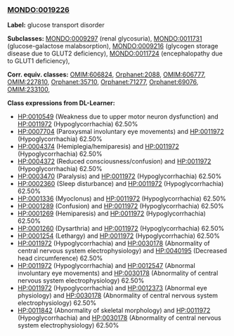 
### [MONDO:0019226](http://purl.obolibrary.org/obo/MONDO_0019226)
**Label:** glucose transport disorder

**Subclasses:** [MONDO:0009297](http://purl.obolibrary.org/obo/MONDO_0009297) (renal glycosuria), [MONDO:0011731](http://purl.obolibrary.org/obo/MONDO_0011731) (glucose-galactose malabsorption), [MONDO:0009216](http://purl.obolibrary.org/obo/MONDO_0009216) (glycogen storage disease due to GLUT2 deficiency), [MONDO:0011724](http://purl.obolibrary.org/obo/MONDO_0011724) (encephalopathy due to GLUT1 deficiency), 

**Corr. equiv. classes:** [OMIM:606824](http://purl.obolibrary.org/obo/OMIM_606824), [Orphanet:2088](http://www.orpha.net/ORDO/Orphanet_2088), [OMIM:606777](http://purl.obolibrary.org/obo/OMIM_606777), [OMIM:227810](http://purl.obolibrary.org/obo/OMIM_227810), [Orphanet:35710](http://www.orpha.net/ORDO/Orphanet_35710), [Orphanet:71277](http://www.orpha.net/ORDO/Orphanet_71277), [Orphanet:69076](http://www.orpha.net/ORDO/Orphanet_69076), [OMIM:233100](http://purl.obolibrary.org/obo/OMIM_233100), 

**Class expressions from DL-Learner:**

- [HP:0010549](http://purl.obolibrary.org/obo/HP_0010549) (Weakness due to upper motor neuron dysfunction) and [HP:0011972](http://purl.obolibrary.org/obo/HP_0011972) (Hypoglycorrhachia) 62.50%
- [HP:0007704](http://purl.obolibrary.org/obo/HP_0007704) (Paroxysmal involuntary eye movements) and [HP:0011972](http://purl.obolibrary.org/obo/HP_0011972) (Hypoglycorrhachia) 62.50%
- [HP:0004374](http://purl.obolibrary.org/obo/HP_0004374) (Hemiplegia/hemiparesis) and [HP:0011972](http://purl.obolibrary.org/obo/HP_0011972) (Hypoglycorrhachia) 62.50%
- [HP:0004372](http://purl.obolibrary.org/obo/HP_0004372) (Reduced consciousness/confusion) and [HP:0011972](http://purl.obolibrary.org/obo/HP_0011972) (Hypoglycorrhachia) 62.50%
- [HP:0003470](http://purl.obolibrary.org/obo/HP_0003470) (Paralysis) and [HP:0011972](http://purl.obolibrary.org/obo/HP_0011972) (Hypoglycorrhachia) 62.50%
- [HP:0002360](http://purl.obolibrary.org/obo/HP_0002360) (Sleep disturbance) and [HP:0011972](http://purl.obolibrary.org/obo/HP_0011972) (Hypoglycorrhachia) 62.50%
- [HP:0001336](http://purl.obolibrary.org/obo/HP_0001336) (Myoclonus) and [HP:0011972](http://purl.obolibrary.org/obo/HP_0011972) (Hypoglycorrhachia) 62.50%
- [HP:0001289](http://purl.obolibrary.org/obo/HP_0001289) (Confusion) and [HP:0011972](http://purl.obolibrary.org/obo/HP_0011972) (Hypoglycorrhachia) 62.50%
- [HP:0001269](http://purl.obolibrary.org/obo/HP_0001269) (Hemiparesis) and [HP:0011972](http://purl.obolibrary.org/obo/HP_0011972) (Hypoglycorrhachia) 62.50%
- [HP:0001260](http://purl.obolibrary.org/obo/HP_0001260) (Dysarthria) and [HP:0011972](http://purl.obolibrary.org/obo/HP_0011972) (Hypoglycorrhachia) 62.50%
- [HP:0001254](http://purl.obolibrary.org/obo/HP_0001254) (Lethargy) and [HP:0011972](http://purl.obolibrary.org/obo/HP_0011972) (Hypoglycorrhachia) 62.50%
- [HP:0011972](http://purl.obolibrary.org/obo/HP_0011972) (Hypoglycorrhachia) and [HP:0030178](http://purl.obolibrary.org/obo/HP_0030178) (Abnormality of central nervous system electrophysiology) and [HP:0040195](http://purl.obolibrary.org/obo/HP_0040195) (Decreased head circumference) 62.50%
- [HP:0011972](http://purl.obolibrary.org/obo/HP_0011972) (Hypoglycorrhachia) and [HP:0012547](http://purl.obolibrary.org/obo/HP_0012547) (Abnormal involuntary eye movements) and [HP:0030178](http://purl.obolibrary.org/obo/HP_0030178) (Abnormality of central nervous system electrophysiology) 62.50%
- [HP:0011972](http://purl.obolibrary.org/obo/HP_0011972) (Hypoglycorrhachia) and [HP:0012373](http://purl.obolibrary.org/obo/HP_0012373) (Abnormal eye physiology) and [HP:0030178](http://purl.obolibrary.org/obo/HP_0030178) (Abnormality of central nervous system electrophysiology) 62.50%
- [HP:0011842](http://purl.obolibrary.org/obo/HP_0011842) (Abnormality of skeletal morphology) and [HP:0011972](http://purl.obolibrary.org/obo/HP_0011972) (Hypoglycorrhachia) and [HP:0030178](http://purl.obolibrary.org/obo/HP_0030178) (Abnormality of central nervous system electrophysiology) 62.50%


